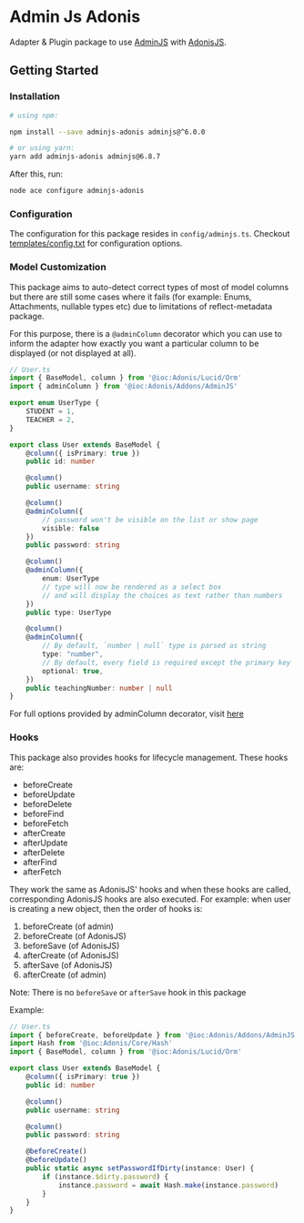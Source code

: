 # Admin Js Adonis

Adapter & Plugin package to use [AdminJS](https://adminjs.co/) with [AdonisJS](https://adonisjs.com/).

## Getting Started

### Installation

```bash
# using npm:

npm install --save adminjs-adonis adminjs@^6.0.0

# or using yarn:
yarn add adminjs-adonis adminjs@6.8.7
```

After this, run:
```bash
node ace configure adminjs-adonis
```

### Configuration

The configuration for this package resides in `config/adminjs.ts`. Checkout [templates/config.txt](templates/config.txt) for configuration options.

### Model Customization

This package aims to auto-detect correct types of most of model columns but there are still some cases where it fails (for example: Enums, Attachments, nullable types etc) due to limitations of reflect-metadata package.

For this purpose, there is a `@adminColumn` decorator which you can use to inform the adapter how exactly you want a particular column to be displayed (or not displayed at all).

```ts
// User.ts
import { BaseModel, column } from '@ioc:Adonis/Lucid/Orm'
import { adminColumn } from '@ioc:Adonis/Addons/AdminJS'

export enum UserType {
    STUDENT = 1,
    TEACHER = 2,
}

export class User extends BaseModel {
    @column({ isPrimary: true })
    public id: number

    @column()
    public username: string

    @column()
    @adminColumn({
        // password won't be visible on the list or show page
        visible: false
    })
    public password: string

    @column()
    @adminColumn({
        enum: UserType 
        // type will now be rendered as a select box
        // and will display the choices as text rather than numbers
    })
    public type: UserType

    @column()
    @adminColumn({
        // By default, `number | null` type is parsed as string
        type: "number",
        // By default, every field is required except the primary key
        optional: true,
    })
    public teachingNumber: number | null
}
```

For full options provided by adminColumn decorator, visit [here](./adonis-typings/adapter/decorator.ts#AdminColumnOptions)

### Hooks

This package also provides hooks for lifecycle management. These hooks are:

- beforeCreate
- beforeUpdate
- beforeDelete
- beforeFind
- beforeFetch
- afterCreate
- afterUpdate
- afterDelete
- afterFind
- afterFetch

They work the same as AdonisJS' hooks and when these hooks are called, corresponding AdonisJS hooks are also executed.
For example: when user is creating a new object, then the order of hooks is:
1. beforeCreate (of admin)
2. beforeCreate (of AdonisJS)
3. beforeSave (of AdonisJS)
4. afterCreate (of AdonisJS)
5. afterSave (of AdonisJS)
6. afterCreate (of admin)

Note: There is no `beforeSave` or `afterSave` hook in this package

Example:
```ts
// User.ts
import { beforeCreate, beforeUpdate } from '@ioc:Adonis/Addons/AdminJS'
import Hash from '@ioc:Adonis/Core/Hash'
import { BaseModel, column } from '@ioc:Adonis/Lucid/Orm'

export class User extends BaseModel {
    @column({ isPrimary: true })
    public id: number

    @column()
    public username: string

    @column()
    public password: string

    @beforeCreate()
    @beforeUpdate()
    public static async setPasswordIfDirty(instance: User) {
        if (instance.$dirty.password) {
            instance.password = await Hash.make(instance.password)
        }
    }
}

```
